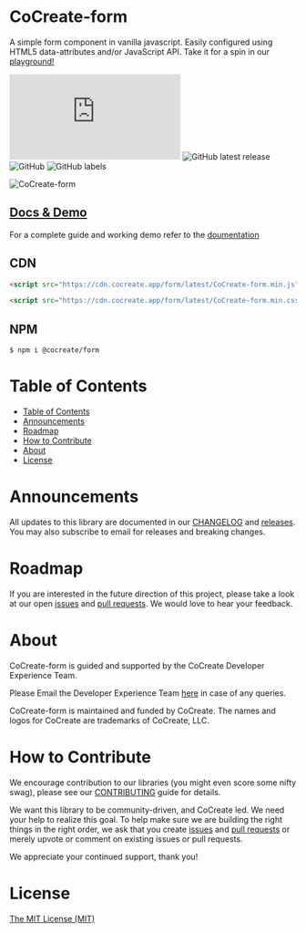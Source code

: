 # CoCreate-form

A simple form component in vanilla javascript. Easily configured using HTML5 data-attributes and/or JavaScript API. Take it for a spin in our [playground!](https://cocreate.app/docs/form)

![GitHub file size in bytes](https://img.shields.io/github/size/CoCreate-app/CoCreate-form/dist/CoCreate-form.min.js?label=minified%20size&style=for-the-badge)
![GitHub latest release](https://img.shields.io/github/v/release/CoCreate-app/CoCreate-form?style=for-the-badge)
![GitHub](https://img.shields.io/github/license/CoCreate-app/CoCreate-form?style=for-the-badge)
![GitHub labels](https://img.shields.io/github/labels/CoCreate-app/CoCreate-form/help%20wanted?style=for-the-badge)

![CoCreate-form](https://cdn.cocreate.app/docs/CoCreate-form.gif)

## [Docs & Demo](https://cocreate.app/docs/form)

For a complete guide and working demo refer to the [doumentation](https://cocreate.app/docs/form)

## CDN

```html
<script src="https://cdn.cocreate.app/form/latest/CoCreate-form.min.js"></script>
```

```html
<script src="https://cdn.cocreate.app/form/latest/CoCreate-form.min.css"></script>
```

## NPM

```shell
$ npm i @cocreate/form
```

# Table of Contents

- [Table of Contents](#table-of-contents)
- [Announcements](#announcements)
- [Roadmap](#roadmap)
- [How to Contribute](#how-to-contribute)
- [About](#about)
- [License](#license)

<a name="announcements"></a>

# Announcements

All updates to this library are documented in our [CHANGELOG](https://github.com/CoCreate-app/CoCreate-form/blob/master/CHANGELOG.md) and [releases](https://github.com/CoCreate-app/CoCreate-form/releases). You may also subscribe to email for releases and breaking changes.

<a name="roadmap"></a>

# Roadmap

If you are interested in the future direction of this project, please take a look at our open [issues](https://github.com/CoCreate-app/CoCreate-form/issues) and [pull requests](https://github.com/CoCreate-app/CoCreate-form/pulls). We would love to hear your feedback.

<a name="about"></a>

# About

CoCreate-form is guided and supported by the CoCreate Developer Experience Team.

Please Email the Developer Experience Team [here](mailto:develop@cocreate.app) in case of any queries.

CoCreate-form is maintained and funded by CoCreate. The names and logos for CoCreate are trademarks of CoCreate, LLC.

<a name="contribute"></a>

# How to Contribute

We encourage contribution to our libraries (you might even score some nifty swag), please see our [CONTRIBUTING](https://github.com/CoCreate-app/CoCreate-form/blob/master/CONTRIBUTING.md) guide for details.

We want this library to be community-driven, and CoCreate led. We need your help to realize this goal. To help make sure we are building the right things in the right order, we ask that you create [issues](https://github.com/CoCreate-app/CoCreate-form/issues) and [pull requests](https://github.com/CoCreate-app/CoCreate-form/pulls) or merely upvote or comment on existing issues or pull requests.

We appreciate your continued support, thank you!

# License

[The MIT License (MIT)](https://github.com/CoCreate-app/CoCreate-form/blob/master/LICENSE)

